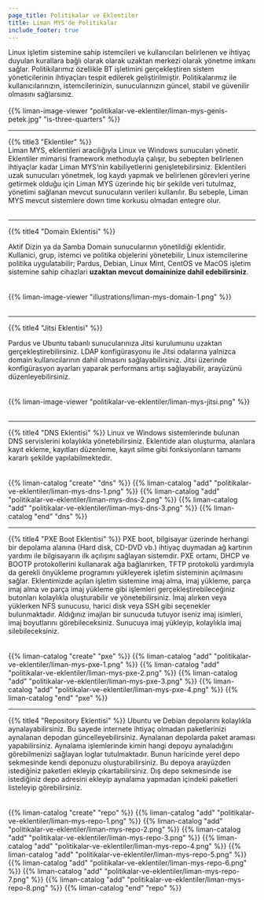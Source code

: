 ```yaml
---
page_title: Politikalar ve Eklentiler
title: Liman MYS'de Politikalar
include_footer: true
---
```


<!--{{% title3 "§1 Lorem" %}}-->
Linux işletim sistemine sahip istemcileri ve kullanıcıları belirlenen ve ihtiyaç duyulan kurallara bağlı olarak olarak uzaktan merkezi olarak yönetme imkanı sağlar. Politikilarımız özellikle BT işletimini gerçekleştiren sistem yöneticilerinin ihtiyaçları tespit edilerek geliştirilmiştir. Politikalarımız ile kullanıcılarınızın, istemcilerinizin, sunucularınızın güncel, stabil ve güvenilir olmasını sağlarsınız.
<br><br>
{{% liman-image-viewer "politikalar-ve-eklentiler/liman-mys-genis-petek.jpg" "is-three-quarters" %}}
<hr>
{{% title3 "Eklentiler" %}}<div class="divider" style="margin-top: -20px; margin-bottom: 20px;"></div>

Liman MYS, eklentileri aracılığıyla Linux ve Windows sunucuları yönetir. Eklentiler mimarisi framework methoduyla çalışır, bu sebepten belirlenen ihtiyaçlar kadar Liman MYS‘nin kabiliyetlerini genişletebilirsiniz. Eklentileri uzak sunucuları yönetmek, log kaydı yapmak ve belirlenen görevleri yerine getirmek olduğu için Liman MYS üzerinde hiç bir şekilde veri tutulmaz, yönetimi sağlanan mevcut sunucuların verileri kullanılır. Bu sebeple, Liman MYS mevcut sistemlere down time korkusu olmadan entegre olur.
<br><br>
<hr>

{{% title4 "Domain Eklentisi" %}}

Aktif Dizin ya da Samba Domain sunucularının yönetildiği eklentidir. Kullanici, grup, istemci ve politika objelerini yönetebilir, Linux istemcilerine politika uygulatabilir; Pardus, Debian, Linux Mint, CentOS ve MacOS işletim sistemine sahip cihazlari <b>uzaktan mevcut domaininize dahil edebilirsiniz</b>.
<br><br><br>
{{% liman-image-viewer "illustrations/liman-mys-domain-1.png" %}}
<br><br>
<hr>
{{% title4 "Jitsi Eklentisi" %}}

Pardus ve Ubuntu tabanlı sunucularınıza Jitsi kurulumunu uzaktan gerçekleştirebilirsiniz. LDAP konfigürasyonu ile Jitsi odalarına yalnizca domain kullanıcılarının dahil olmasını sağlayabilirsiniz. Jitsi üzerinde konfigürasyon ayarları yaparak performans artışı sağlayabilir, arayüzünü düzenleyebilirsiniz.
<br><br><br>
{{% liman-image-viewer "politikalar-ve-eklentiler/liman-mys-jitsi.png" %}}
<br><br>
<hr>
{{% title4 "DNS Eklentisi" %}}
Linux ve Windows sistemlerinde bulunan DNS servislerini kolaylıkla yönetebilirsiniz. Eklentide alan oluşturma, alanlara kayıt ekleme, kayıtları düzenleme, kayıt silme gibi fonksiyonların tamamı kararlı şekilde yapılabilmektedir. 
<br><br><br>
{{% liman-catalog "create" "dns" %}}
{{% liman-catalog "add" "politikalar-ve-eklentiler/liman-mys-dns-1.png" %}}
{{% liman-catalog "add" "politikalar-ve-eklentiler/liman-mys-dns-2.png" %}}
{{% liman-catalog "add" "politikalar-ve-eklentiler/liman-mys-dns-3.png" %}}
{{% liman-catalog "end" "dns" %}}
<br><hr>
{{% title4 "PXE Boot Eklentisi" %}}
PXE boot, bilgisayar üzerinde herhangi bir depolama alanına (Hard disk, CD-DVD vb.) ihtiyaç duymadan ağ  kartının yardımı ile bilgisayarın ilk açılışını sağlayan sistemdir. PXE ortamı, DHCP ve BOOTP protokollerini kullanarak ağa bağlanırken, TFTP protokolü yardımıyla da gerekli önyükleme programını yükleyerek işletim sisteminin açılmasını sağlar. Eklentimizde açılan işletim sistemine imaj alma, imaj yükleme, parça imaj alma ve parça imaj yükleme gibi işlemleri gerçekleştirebileceğiniz butonları kolaylıkla oluşturabilir ve yönetebilirsiniz. İmaj alırken veya yüklerken NFS sunucusu, harici disk veya SSH gibi seçenekler bulunmaktadır. Aldığınız imajları bir sunucuda tutuyor iseniz imaj isimleri, imaj boyutlarını görebileceksiniz. Sunucuya imaj yükleyip, kolaylıkla imaj silebileceksiniz. 
<br><br><br>
{{% liman-catalog "create" "pxe" %}}
{{% liman-catalog "add" "politikalar-ve-eklentiler/liman-mys-pxe-1.png" %}}
{{% liman-catalog "add" "politikalar-ve-eklentiler/liman-mys-pxe-2.png" %}}
{{% liman-catalog "add" "politikalar-ve-eklentiler/liman-mys-pxe-3.png" %}}
{{% liman-catalog "add" "politikalar-ve-eklentiler/liman-mys-pxe-4.png" %}}
{{% liman-catalog "end" "pxe" %}}
<br><hr>
{{% title4 "Repository Eklentisi" %}}
Ubuntu ve Debian depolarını kolaylıkla aynalayabilirsiniz. Bu sayede internete ihtiyaç olmadan paketlerinizi aynalanan depodan güncelleyebilirsiniz. Aynalanan depolarda paket araması yapabilirsiniz. Aynalama işlemlerinde kimin hangi depoyu aynaladığını görebilmenizi sağlayan loglar tutulmaktadır. Bunun haricinde yerel depo sekmesinde kendi deponuzu oluşturabilirsiniz. Bu depoya arayüzden istediğiniz paketleri ekleyip çıkartabilirsiniz. Dış depo sekmesinde ise istediğiniz depo adresini ekleyip aynalama yapmadan içindeki paketleri listeleyip görebilirsiniz.
<br><br><br>
{{% liman-catalog "create" "repo" %}}
{{% liman-catalog "add" "politikalar-ve-eklentiler/liman-mys-repo-1.png" %}}
{{% liman-catalog "add" "politikalar-ve-eklentiler/liman-mys-repo-2.png" %}}
{{% liman-catalog "add" "politikalar-ve-eklentiler/liman-mys-repo-3.png" %}}
{{% liman-catalog "add" "politikalar-ve-eklentiler/liman-mys-repo-4.png" %}}
{{% liman-catalog "add" "politikalar-ve-eklentiler/liman-mys-repo-5.png" %}}
{{% liman-catalog "add" "politikalar-ve-eklentiler/liman-mys-repo-6.png" %}}
{{% liman-catalog "add" "politikalar-ve-eklentiler/liman-mys-repo-7.png" %}}
{{% liman-catalog "add" "politikalar-ve-eklentiler/liman-mys-repo-8.png" %}}
{{% liman-catalog "end" "repo" %}}
<br>